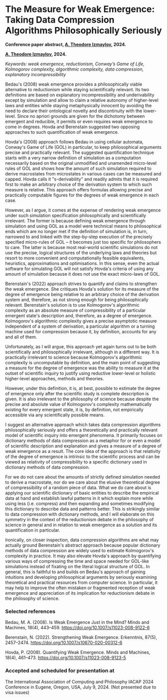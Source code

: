 # The Measure for Weak Emergence: Taking Data Compression Algorithms Philosophically Seriously

**Conference paper abstract, [A. Theodore Izmaylov](https://theodoreizmaylov.com/), 2024.**

**[A. Theodore Izmaylov](https://theodoreizmaylov.com/), 2024.**

*Keywords: weak emergence, reductionism, Conway’s Game of Life, Kolmogorov complexity, algorithmic complexity, data compression, explanatory incompressibility*

Bedau's (2008) weak emergence provides a philosophically viable alternative to reductionism while staying scientifically relevant. Its two definitions are based on explanatory incompressibility and underivability except by simulation and allow to claim a relative autonomy of higher-level laws and entities while staying metaphysically innocent by avoiding the need to declare their ontological novelty and discontinuity with the lower-level. Since no apriori grounds are given for the dichotomy between emergent and reducible, it permits or even requires weak emergence to come in degrees. Hovda and Berenstain suggested two opposing approaches to such quantification of weak emergence.

Hovda's (2008) approach follows Bedau in using cellular automata, Conway's Game of Life (GOL) in particular, to keep philosophical arguments precise and practically relevant. The suggested quantification technique starts with a very narrow definition of simulation as a computation necessarily based on the original unmodified and unamended micro-level rules of GOL and shows how the amount of such simulation required to derive macrostates from microstates in various cases can be measured and capped. Hovda calls it "s-derivability" and readily admits that it is required first to make an arbitrary choice of the derivation system to which such measure is relative. This approach offers formulas allowing precise and practically computable figures for the degrees of weak emergence in each case.

However, as I argue, it comes at the expense of rendering weak emergence under such simulation specification philosophically and scientifically irrelevant. The former is because defining weak emergence through simulation and using GOL as a model were technical means to philosophical ends which are no longer met if the definition of simulation is, in turn, narrowed to and linked with the step-by-step execution of the precisely specified micro-rules of GOL – it becomes just too specific for philosophers to care. The latter is because most real-world scientific simulations do not use the precise, logical structures of the underlying laws and theories but resort to more convenient and computationally feasible equivalents, heuristics, approximations and optimisations. In this sense, even the actual software for simulating GOL will not satisfy Hovda's criteria of using any amount of simulation because it does not use the exact micro-laws of GOL.

Berenstain's (2022) approach strives to quantify and claims to strengthen the weak emergence. She critiques Hovda's solution for its measure of the degree of emergence being relative to an arbitrary choice of the derivation system and, therefore, as not strong enough for being philosophically relevant. Berenstain's solution is to use Kolmogorov's algorithmic complexity as an absolute measure of compressibility of a particular emergent state's description and, therefore, as a degree of emergence. Kolmogorov's algorithmic complexity gives a precise asymptotic measure independent of a system of derivation, a particular algorithm or a turning machine used for compression because it, by definition, accounts for any and all of them.

Unfortunately, as I will argue, this approach yet again turns out to be both scientifically and philosophically irrelevant, although in a different way. It is practically irrelevant to science because Kolmogorov's algorithmic complexity is uncomputable by definition, and the main point of suggesting a measure for the degree of emergence was the ability to measure it at the outset of scientific inquiry to justify using reductive lower-level or holistic higher-level approaches, methods and theories. 

However, under this definition, it is, at best, possible to estimate the degree of emergence only after the scientific study is complete description is given. It is also irrelevant to the philosophy of science because despite the precise and absolute value of Kolmogorov's complexity mathematically existing for every emergent state, it is, by definition, not empirically accessible via any scientifically possible means.

I suggest an alternative approach which takes data compression algorithms philosophically seriously and offers a theoretically and practically relevant model of scientific inquiry into emergent phenomena. It primarily focuses on dictionary methods of data compression as a metaphor for or even a model of scientific description and explanation and gives a measure of a degree of weak emergence as a result. The core idea of the approach is that relativity of the degree of emergence is intrinsic to the scientific process and can be viewed as relativity of compressibility to a specific dictionary used in dictionary methods of data compression.

For we do not care about the amounts of strictly defined simulation needed to derive a macrostate, nor do we care about the elusive theoretical degree of compressibility of a random piece of data. What we do care about is applying our scientific dictionary of basic entities to describe the empirical data at hand and establish lawful patterns in it which explain more while using less (i.e. compress) and then expanding and sometimes modifying this dictionary to describe data and patterns better. This is strikingly similar to data compression with dictionary methods, and I will elaborate on this symmetry in the context of the reductionism debate in the philosophy of science in general and in relation to weak emergence as a solution and its quantification in particular.

Ironically, on closer inspection, data compression algorithms are what may actually ground Berenstain's abstract approach because popular dictionary methods of data compression are widely used to estimate Kolmogorov's complexity in practice. It may also elevate Hovda's approach by quantifying various ways of compressing the time and space needed for GOL-like simulations instead of fixating on the literal logical structure of GOL. In general, this is faithful to and builds on Bedau's approach of gaining intuitions and developing philosophical arguments by seriously examining theoretical and practical resources from computer science. In particular, it may help to improve the often mistaken or fragmented reception of weak emergence and appreciation of its implication for reductionism debate in the philosophy of science.

### Selected references

Bedau, M. A. (2008). Is Weak Emergence Just in the Mind? Minds and Machines, 18(4), 443–459. https://doi.org/10.1007/s11023-008-9122-6

Berenstain, N. (2022). Strengthening Weak Emergence. Erkenntnis, 87(5), 2457–2474. https://doi.org/10.1007/s10670-020-00312-6

Hovda, P. (2008). Quantifying Weak Emergence. Minds and Machines, 18(4), 461–473. https://doi.org/10.1007/s11023-008-9123-5

### Accepted and scheduled for presentation at
The International Association of Computing and Philosophy IACAP 2024 Conference in Eugene, Oregon, USA, July 9, 2024. (Not presented due to visa issues)